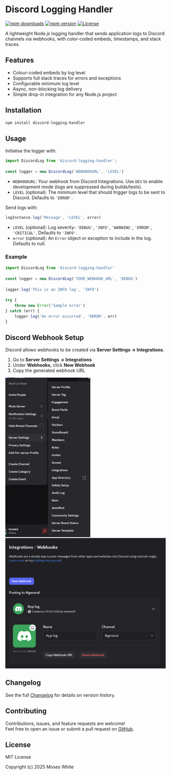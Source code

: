 # Discord Logging Handler

[![npm downloads](https://img.shields.io/npm/dt/discord-logging-handler)](https://www.npmjs.com/package/discord-logging-handler)
[![npm version](https://img.shields.io/npm/v/discord-logging-handler)](https://www.npmjs.com/package/discord-logging-handler)
[![License](https://img.shields.io/npm/l/discord-logging-handler)](LICENSE)

A lightweight Node.js logging handler that sends application logs to Discord channels via webhooks, with color-coded embeds, timestamps, and stack traces.

## Features

- Colour-coded embeds by log level
- Supports full stack traces for errors and exceptions
- Configurable minimum log level
- Async, non-blocking log delivery
- Simple drop-in integration for any Node.js project

## Installation

```bash
npm install discord-logging-handler

```

## Usage

Initialise the logger with:

```javascript
import DiscordLog from 'discord-logging-handler';

const logger = new DiscordLog('WEBHOOKURL', 'LEVEL')
```

- `WEBHOOKURL`: Your webhook from Discord Integrations. Use `DEV` to enable development mode (logs are suppressed during builds/tests).
- `LEVEL` (optional): The minimum level that should trigger logs to be sent to Discord. Defaults to `'ERROR'`.

Send logs with:

```javascript
logInstance.log('Message', 'LEVEL', error)
```

- `LEVEL` (optional): Log severity- `'DEBUG'`, `'INFO'`, `'WARNING'`, `'ERROR'`, `'CRITICAL'`. Defaults to `'INFO'`.
- `error` (optional): An `Error` object or exception to include in the log. Defaults to null.

### Example

```javascript
import DiscordLog from 'discord-logging-handler'

const logger = new DiscordLog('YOUR_WEBHOOK_URL', 'DEBUG')

logger.log('This is an INFO log', 'INFO')

try {
    throw new Error('Sample error')
} catch (err) {
    logger.log('An error occurred', 'ERROR', err)
}
```

## Discord Webhook Setup

Discord allows webhooks to be created via **Server Settings &rarr; Integrations**.

1. Go to **Server Settings &rarr; Integrations**
2. Under **Webhooks**, click **New Webhook**
3. Copy the generated webhook URL

![server settings](./assets/images/discord-logging-js-1.png)
![webhooks](./assets/images/discord-logging-js-2.png)

## Changelog

See the full [Changelog](./CHANGELOG.md) for details on version history.

## Contributing

Contributions, issues, and feature requests are welcome!  
Feel free to open an issue or submit a pull request on [GitHub](https://github.com/mowhite29/discord-logging-handler-js).

## License

MIT License

Copyright (c) 2025 Moses White

